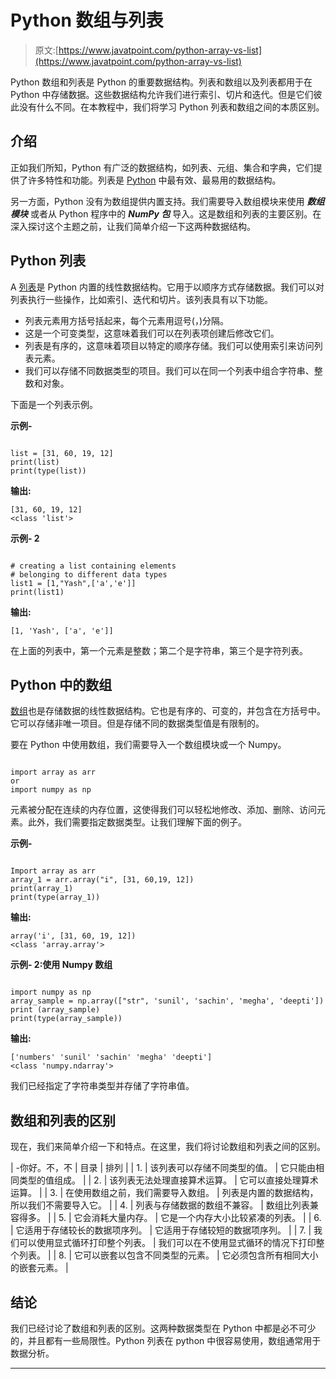 # Python 数组与列表

> 原文:[https://www.javatpoint.com/python-array-vs-list](https://www.javatpoint.com/python-array-vs-list)

Python 数组和列表是 Python 的重要数据结构。列表和数组以及列表都用于在 Python 中存储数据。这些数据结构允许我们进行索引、切片和迭代。但是它们彼此没有什么不同。在本教程中，我们将学习 Python 列表和数组之间的本质区别。

## 介绍

正如我们所知，Python 有广泛的数据结构，如列表、元组、集合和字典，它们提供了许多特性和功能。列表是 [Python](https://www.javatpoint.com/python-tutorial) 中最有效、最易用的数据结构。

另一方面，Python 没有为数组提供内置支持。我们需要导入数组模块来使用 ***数组模块*** 或者从 Python 程序中的 ***NumPy 包*** 导入。这是数组和列表的主要区别。在深入探讨这个主题之前，让我们简单介绍一下这两种数据结构。

## Python 列表

A [列表](https://www.javatpoint.com/python-lists)是 Python 内置的线性数据结构。它用于以顺序方式存储数据。我们可以对列表执行一些操作，比如索引、迭代和切片。该列表具有以下功能。

*   列表元素用方括号括起来，每个元素用逗号(，)分隔。
*   这是一个可变类型，这意味着我们可以在列表项创建后修改它们。
*   列表是有序的，这意味着项目以特定的顺序存储。我们可以使用索引来访问列表元素。
*   我们可以存储不同数据类型的项目。我们可以在同一个列表中组合字符串、整数和对象。

下面是一个列表示例。

**示例-**

```

list = [31, 60, 19, 12]
print(list)
print(type(list))

```

**输出:**

```
[31, 60, 19, 12]
<class 'list'>

```

**示例- 2**

```

# creating a list containing elements
# belonging to different data types
list1 = [1,"Yash",['a','e']]
print(list1)

```

**输出:**

```
[1, 'Yash', ['a', 'e']]

```

在上面的列表中，第一个元素是整数；第二个是字符串，第三个是字符列表。

## Python 中的数组

[数组](https://www.javatpoint.com/python-arrays)也是存储数据的线性数据结构。它也是有序的、可变的，并包含在方括号中。它可以存储非唯一项目。但是存储不同的数据类型值是有限制的。

要在 Python 中使用数组，我们需要导入一个数组模块或一个 Numpy。

```

import array as arr
or
import numpy as np

```

元素被分配在连续的内存位置，这使得我们可以轻松地修改、添加、删除、访问元素。此外，我们需要指定数据类型。让我们理解下面的例子。

**示例-**

```

Import array as arr
array_1 = arr.array("i", [31, 60,19, 12])
print(array_1)
print(type(array_1))

```

**输出:**

```
array('i', [31, 60, 19, 12])
<class 'array.array'>

```

**示例- 2:使用 Numpy 数组**

```

import numpy as np
array_sample = np.array(["str", 'sunil', 'sachin', 'megha', 'deepti'])
print (array_sample)
print(type(array_sample))

```

**输出:**

```
['numbers' 'sunil' 'sachin' 'megha' 'deepti']
<class 'numpy.ndarray'>

```

我们已经指定了字符串类型并存储了字符串值。

## 数组和列表的区别

现在，我们来简单介绍一下和特点。在这里，我们将讨论数组和列表之间的区别。

| -你好。不，不 | 目录 | 排列 |
| 1. | 该列表可以存储不同类型的值。 | 它只能由相同类型的值组成。 |
| 2. | 该列表无法处理直接算术运算。 | 它可以直接处理算术运算。 |
| 3. | 在使用数组之前，我们需要导入数组。 | 列表是内置的数据结构，所以我们不需要导入它。 |
| 4. | 列表与存储数据的数组不兼容。 | 数组比列表兼容得多。 |
| 5. | 它会消耗大量内存。 | 它是一个内存大小比较紧凑的列表。 |
| 6. | 它适用于存储较长的数据项序列。 | 它适用于存储较短的数据项序列。 |
| 7. | 我们可以使用显式循环打印整个列表。 | 我们可以在不使用显式循环的情况下打印整个列表。 |
| 8. | 它可以嵌套以包含不同类型的元素。 | 它必须包含所有相同大小的嵌套元素。 |

## 结论

我们已经讨论了数组和列表的区别。这两种数据类型在 Python 中都是必不可少的，并且都有一些局限性。Python 列表在 python 中很容易使用，数组通常用于数据分析。

* * *